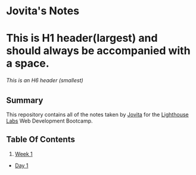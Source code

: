 # Jovita's Notes 
# This is H1 header(largest) and should always be accompanied with a space.
###### This is an H6 header (smallest)


## Summary 

This repository contains all of the notes taken by [Jovita](https://github.com/jovitapais) for the [Lighthouse Labs](https://web.compass.lighthouselabs.ca/activities/757) Web Development Bootcamp.

## Table Of Contents
1. [Week 1](/Week_1)
  * [Day 1](/Week_1/Day_1)